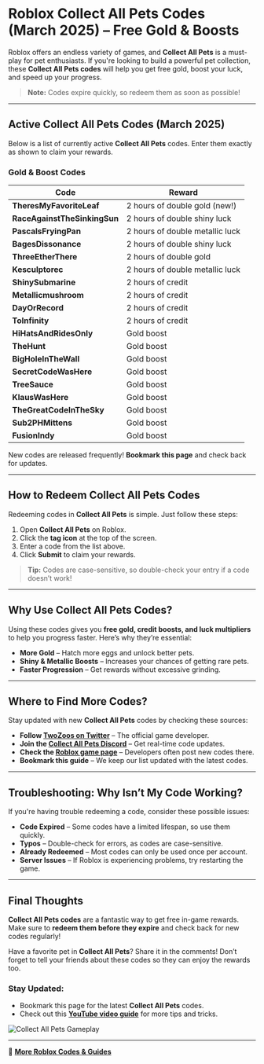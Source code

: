 # **Roblox Collect All Pets Codes (March 2025) – Free Gold & Boosts**

Roblox offers an endless variety of games, and **Collect All Pets** is a must-play for pet enthusiasts. If you're looking to build a powerful pet collection, these **Collect All Pets codes** will help you get free gold, boost your luck, and speed up your progress.

> **Note:** Codes expire quickly, so redeem them as soon as possible!

---

## **Active Collect All Pets Codes (March 2025)**

Below is a list of currently active **Collect All Pets** codes. Enter them exactly as shown to claim your rewards.

### **Gold & Boost Codes**

| Code | Reward |
|------|--------|
| **TheresMyFavoriteLeaf** | 2 hours of double gold (new!) |
| **RaceAgainstTheSinkingSun** | 2 hours of double shiny luck |
| **PascalsFryingPan** | 2 hours of double metallic luck |
| **BagesDissonance** | 2 hours of double shiny luck |
| **ThreeEtherThere** | 2 hours of double gold |
| **Kesculptorec** | 2 hours of double metallic luck |
| **ShinySubmarine** | 2 hours of credit |
| **Metallicmushroom** | 2 hours of credit |
| **DayOrRecord** | 2 hours of credit |
| **ToInfinity** | 2 hours of credit |
| **HiHatsAndRidesOnly** | Gold boost |
| **TheHunt** | Gold boost |
| **BigHoleInTheWall** | Gold boost |
| **SecretCodeWasHere** | Gold boost |
| **TreeSauce** | Gold boost |
| **KlausWasHere** | Gold boost |
| **TheGreatCodeInTheSky** | Gold boost |
| **Sub2PHMittens** | Gold boost |
| **FusionIndy** | Gold boost |

New codes are released frequently! **Bookmark this page** and check back for updates.

---

## **How to Redeem Collect All Pets Codes**

Redeeming codes in **Collect All Pets** is simple. Just follow these steps:

1. Open **Collect All Pets** on Roblox.
2. Click the **tag icon** at the top of the screen.
3. Enter a code from the list above.
4. Click **Submit** to claim your rewards.

> **Tip:** Codes are case-sensitive, so double-check your entry if a code doesn’t work!

---

## **Why Use Collect All Pets Codes?**

Using these codes gives you **free gold, credit boosts, and luck multipliers** to help you progress faster. Here’s why they’re essential:

- **More Gold** – Hatch more eggs and unlock better pets.
- **Shiny & Metallic Boosts** – Increases your chances of getting rare pets.
- **Faster Progression** – Get rewards without excessive grinding.

---

## **Where to Find More Codes?**

Stay updated with new **Collect All Pets** codes by checking these sources:

- **Follow [TwoZoos on Twitter](https://twitter.com/TwoZoos)** – The official game developer.
- **Join the [Collect All Pets Discord](https://discord.gg/collectallpets)** – Get real-time code updates.
- **Check the [Roblox game page](https://www.roblox.com/games/CollectAllPets)** – Developers often post new codes there.
- **Bookmark this guide** – We keep our list updated with the latest codes.

---

## **Troubleshooting: Why Isn’t My Code Working?**

If you're having trouble redeeming a code, consider these possible issues:

- **Code Expired** – Some codes have a limited lifespan, so use them quickly.
- **Typos** – Double-check for errors, as codes are case-sensitive.
- **Already Redeemed** – Most codes can only be used once per account.
- **Server Issues** – If Roblox is experiencing problems, try restarting the game.

---

## **Final Thoughts**

**Collect All Pets codes** are a fantastic way to get free in-game rewards. Make sure to **redeem them before they expire** and check back for new codes regularly!

Have a favorite pet in **Collect All Pets**? Share it in the comments! Don’t forget to tell your friends about these codes so they can enjoy the rewards too.

### **Stay Updated:**

- Bookmark this page for the latest **Collect All Pets** codes.
- Check out this **[YouTube video guide](https://www.youtube.com/watch?v=pl1pGFRP9bU)** for more tips and tricks.

![Collect All Pets Gameplay](https://pro-game-guides.com/wp-content/uploads/2025/03/0-7-750x420.png)

---

📌 **[More Roblox Codes & Guides](https://pro-game-guides.com/collect-all-pets-codes/)**
